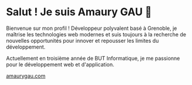 # Salut ! Je suis Amaury GAU 👋

Bienvenue sur mon profil ! Développeur polyvalent basé à Grenoble, je maîtrise les technologies web modernes et suis toujours à la recherche de nouvelles opportunités pour innover et repousser les limites du développement.

Actuellement en troisième année de BUT Informatique, je me passionne pour le développement web et d'application.

[amaurygau.com](https://amaurygau.com)  
